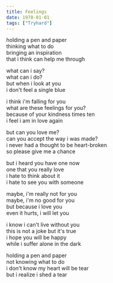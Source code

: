 ```yaml
---
title: Feelings
date: 1970-01-01
tags: ["Tryhard"]
---
```


holding a pen and paper  
thinking what to do  
bringing an inspiration  
that i think can help me through

what can i say?  
what can i do?  
but when i look at you  
i don't feel a single blue

i think i'm falling for you  
what are these feelings for you?  
because of your kindness times ten  
i feel i am in love again

but can you love me?  
can you accept the way i was made?  
i never had a thought to be heart-broken  
so please give me a chance

but i heard you have one now  
one that you really love  
i hate to think about it  
i hate to see you with someone

maybe, i'm really not for you  
maybe, i'm no good for you  
but because i love you  
even it hurts, i will let you

i know i can't live without you  
this is not a joke but it's true  
i hope you will be happy  
while i suffer alone in the dark

holding a pen and paper  
not knowing what to do  
i don't know my heart will be tear  
but i realize i shed a tear

